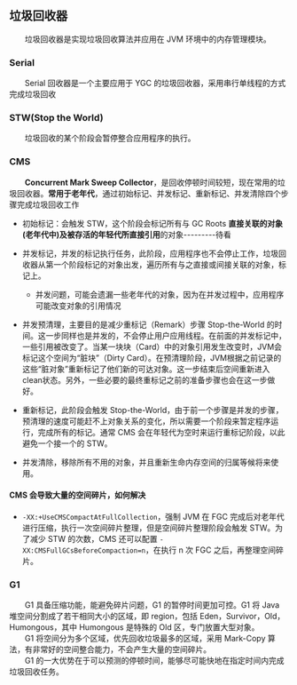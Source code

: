 ## 垃圾回收器

&emsp;&emsp;垃圾回收器是实现垃圾回收算法并应用在 JVM 环境中的内存管理模块。

### Serial
&emsp;&emsp;Serial 回收器是一个主要应用于 YGC 的垃圾回收器，采用串行单线程的方式完成垃圾回收

### STW(Stop the World)
&emsp;&emsp;垃圾回收的某个阶段会暂停整合应用程序的执行。

### CMS

&emsp;&emsp;**Concurrent Mark Sweep Collector**，是回收停顿时间较短，现在常用的垃圾回收器。**常用于老年代**，通过初始标记、并发标记、重新标记、并发清除四个步骤完成垃圾回收工作

- 初始标记：会触发 STW，这个阶段会标记所有与 GC Roots **直接关联的对象(老年代中)**及被存活的年轻代所**直接引用**的对象---------待看

- 并发标记，并发的标记执行任务，此阶段，应用程序也不会停止工作，垃圾回收器从第一个阶段标记的对象出发，遍历所有与之直接或间接关联的对象，标记上。

    - 并发问题，可能会遗漏一些老年代的对象，因为在并发过程中，应用程序可能改变对象的引用情况

- 并发预清理，主要目的是减少重标记（Remark）步骤 Stop-the-World 的时间。这一步同样也是并发的，不会停止用户应用线程。在前面的并发标记中，一些引用被改变了。当某一块块（Card）中的对象引用发生改变时，JVM会标记这个空间为“脏块”（Dirty Card）。在预清理阶段，JVM根据之前记录的这些“脏对象”重新标记了他们新的可达对象。这一步结束后空间重新进入clean状态。另外，一些必要的最终重标记之前的准备步骤也会在这一步做好。

- 重新标记，此阶段会触发 Stop-the-World，由于前一个步骤是并发的步骤，预清理的速度可能赶不上对象关系的变化，所以需要一个阶段来暂定程序运行，完成所有的标记。通常 CMS 会在年轻代为空时来运行重标记阶段，以此避免一个接一个的 STW。

- 并发清除，移除所有不用的对象，并且重新生命内存空间的归属等候将来使用。

#### CMS 会导致大量的空间碎片，如何解决

- `-XX:+UseCMSCompactAtFullCollection`，强制 JVM 在 FGC 完成后对老年代进行压缩，执行一次空间碎片整理，但是空间碎片整理阶段会触发 STW。为了减少 STW 的次数，CMS 还可以配置 `-XX:CMSFullGCsBeforeCompaction=n`，在执行 n 次 FGC 之后，再整理空间碎片。

### G1

&emsp;&emsp;G1 具备压缩功能，能避免碎片问题，G1 的暂停时间更加可控。G1 将 Java 堆空间分割成了若干相同大小的区域，即 region，包括 Eden，Survivor，Old，Humongous，其中 Humongous 是特殊的 Old 区，专门放置大型对象。  
&emsp;&emsp;G1 将空间分为多个区域，优先回收垃圾最多的区域，采用 Mark-Copy 算法，有非常好的空间整合能力，不会产生大量的空间碎片。  
&emsp;&emsp;G1 的一大优势在于可以预测的停顿时间，能够尽可能快地在指定时间内完成垃圾回收任务。
